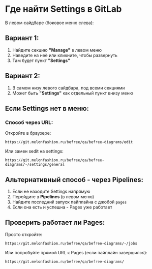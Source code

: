# Где найти Settings в GitLab

В левом сайдбаре (боковое меню слева):

## Вариант 1:
1. Найдите секцию **"Manage"** в левом меню
2. Наведите на неё или кликните, чтобы развернуть
3. Там будет пункт **"Settings"**

## Вариант 2:
1. В самом низу левого сайдбара, под всеми секциями
2. Может быть **"Settings"** как отдельный пункт внизу меню

## Если Settings нет в меню:

### Способ через URL:
Откройте в браузере:
```
https://git.melonfashion.ru/befree/qa/befree-diagrams/edit
```

Или замен sedit на settings:
```
https://git.melonfashion.ru/befree/qa/befree-diagrams/-/settings/general
```

## Альтернативный способ - через Pipelines:

1. Если не находите Settings напрямую
2. Перейдите в **Pipelines** (в левом меню)
3. Найдите последний запуск пайплайна с джобой `pages`
4. Если она есть и успешна - Pages уже работает

## Проверить работает ли Pages:

Просто откройте:
```
https://git.melonfashion.ru/befree/qa/befree-diagrams/-/jobs
```

Или попробуйте прямой URL к Pages (если пайплайн завершился):
```
https://git.melonfashion.ru/befree/qa/befree-diagrams/
```

